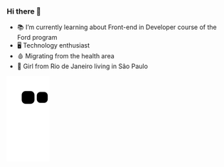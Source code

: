 ### Hi there 👋

- 📚 I’m currently learning about Front-end in Developer course of the Ford <Enter> program
- 🖥️ Technology enthusiast
- 🩸 Migrating from the health area
- 🐚 Girl from Rio de Janeiro living in São Paulo

![minhoca](https://raw.githubusercontent.com/rick-png/rick-png/output/github-contribution-grid-snake.svg)
<!--
**luanatiuma/luanatiuma** is a ✨ _special_ ✨ repository because its `README.md` (this file) appears on your GitHub profile.

Here are some ideas to get you started:

- 🔭 I’m currently working on ...
- 🌱 I’m currently learning ...
- 👯 I’m looking to collaborate on ...
- 🤔 I’m looking for help with ...
- 💬 Ask me about ...
- 📫 How to reach me: ...
- 😄 Pronouns: ...
- ⚡ Fun fact: ...
-->
